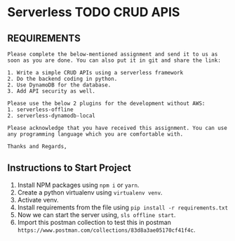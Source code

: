 # Serverless TODO CRUD APIS

## REQUIREMENTS

```
Please complete the below-mentioned assignment and send it to us as soon as you are done. You can also put it in git and share the link:

1. Write a simple CRUD APIs using a serverless framework
2. Do the backend coding in python.
2. Use DynamoDB for the database.
3. Add API security as well.

Please use the below 2 plugins for the development without AWS:
1. serverless-offline
2. serverless-dynamodb-local

Please acknowledge that you have received this assignment. You can use any programming language which you are comfortable with.

Thanks and Regards,
```

## Instructions to Start Project

1. Install NPM packages using `npm i` or `yarn`.
2. Create a python virtualenv using `virtualenv venv`.
3. Activate venv.
4. Install requirements from the file using `pip install -r requirements.txt`
5. Now we can start the server using, `sls offline start`.
6. Import this postman collection to test this in postman `https://www.postman.com/collections/83d8a3ae05170cf41f4c`.
